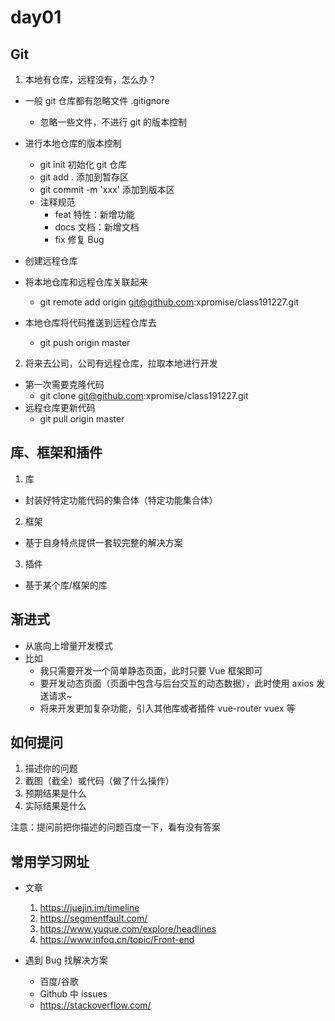 # day01

## Git

1. 本地有仓库，远程没有，怎么办？

- 一般 git 仓库都有忽略文件 .gitignore

  - 忽略一些文件，不进行 git 的版本控制

- 进行本地仓库的版本控制
  - git init 初始化 git 仓库
  - git add . 添加到暂存区
  - git commit -m 'xxx' 添加到版本区
  - 注释规范
    - feat 特性：新增功能
    - docs 文档：新增文档
    - fix 修复 Bug
- 创建远程仓库
- 将本地仓库和远程仓库关联起来
  - git remote add origin git@github.com:xpromise/class191227.git
- 本地仓库将代码推送到远程仓库去
  - git push origin master

2. 将来去公司，公司有远程仓库，拉取本地进行开发

- 第一次需要克隆代码
  - git clone git@github.com:xpromise/class191227.git
- 远程仓库更新代码
  - git pull origin master

## 库、框架和插件

1. 库

- 封装好特定功能代码的集合体（特定功能集合体）

2. 框架

- 基于自身特点提供一套较完整的解决方案

3. 插件

- 基于某个库/框架的库

## 渐进式

- 从底向上增量开发模式
- 比如
  - 我只需要开发一个简单静态页面，此时只要 Vue 框架即可
  - 要开发动态页面（页面中包含与后台交互的动态数据），此时使用 axios 发送请求~
  - 将来开发更加复杂功能，引入其他库或者插件 vue-router vuex 等

## 如何提问

1. 描述你的问题
2. 截图（截全）或代码（做了什么操作）
3. 预期结果是什么
4. 实际结果是什么

注意：提问前把你描述的问题百度一下，看有没有答案

## 常用学习网址

- 文章

  1. https://juejin.im/timeline
  2. https://segmentfault.com/
  3. https://www.yuque.com/explore/headlines
  4. https://www.infoq.cn/topic/Front-end

- 遇到 Bug 找解决方案
  - 百度/谷歌
  - Github 中 issues
  - https://stackoverflow.com/

